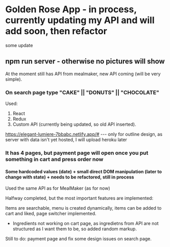 # Golden Rose App - in process, currently updating my API and will add soon, then refactor

some update

## npm run server - otherwise no pictures will show

At the moment still has API from mealmaker, new API coming (will be very simple).

### On search page type "CAKE" || "DONUTS" || "CHOCOLATE"

Used:

1. React
2. Redux
3. Custom API (currently being updated, so old API inserted).

https://elegant-lumiere-7bbabc.netlify.app/# --- only for outline design, as server with data isn't yet hosted, I will upload heroku later

### It has 4 pages, but payment page will open once you put something in cart and press order now

#### Some hardcoded values (date) + small direct DOM manipulation (later to change with state) + needs to be refactored, still in process

Used the same API as for MealMaker (as for now)

Halfway completed, but the most important features are implemented:

Items are searchable, menu is created dynamically, items can be added to cart and liked, page switcher implemented.

- Ingredients not working on cart page, as ingredietns from API are not structured as I want them to be, so added random markup.

Still to do: payment page and fix some design issues on search page.
